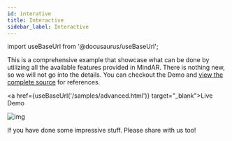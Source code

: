 ```yaml
---
id: interative 
title: Interactive
sidebar_label: Interactive
---
```


import useBaseUrl from '@docusaurus/useBaseUrl';

This is a comprehensive example that showcase what can be done by utilizing all the available features provided in MindAR. There is nothing new, so we will not go into the details. You can checkout the Demo and [view the complete source](https://github.com/hiukim/mind-ar-js-doc/blob/master/static/samples/advanced.html) for references.

<a href={useBaseUrl('/samples/advanced.html')} target="_blank">Live Demo</a>

![img](/img/demo/interactive-demo.gif)


If you have done some impressive stuff. Please share with us too! 


